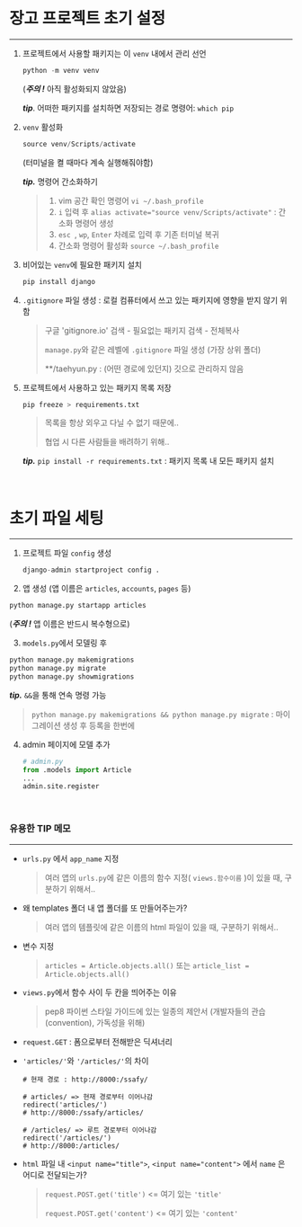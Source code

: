 # 장고 프로젝트 초기 설정

---

1. 프로젝트에서 사용할 패키지는 이 `venv` 내에서 관리 선언

   ```python
   python -m venv venv
   ```

   (***주의 !*** 아직 활성화되지 않았음)

   ***tip***. 어떠한 패키지를 설치하면 저장되는 경로 명령어:  `which pip`	

2. `venv` 활성화

   ``` python
   source venv/Scripts/activate
   ```

   (터미널을 켤 때마다 계속 실행해줘야함)

   ***tip.*** 명령어 간소화하기

   > 	1. vim 공간 확인 명령어 `vi ~/.bash_profile`
   > 	2. `i` 입력 후 `alias activate="source venv/Scripts/activate"` : 간소화 명령어 생성 
   > 	3. `esc `, `wp`, `Enter` 차례로 입력 후 기존 터미널 복귀
   > 	4. 간소화 명령어 활성화 `source ~/.bash_profile`

3. 비어있는 `venv`에 필요한 패키지 설치

   ```python
   pip install django
   ```

4. `.gitignore` 파일 생성 : 로컬 컴퓨터에서 쓰고 있는 패키지에 영향을 받지 않기 위함

   >구글 'gitignore.io' 검색 - 필요없는 패키지 검색 - 전체복사
   >
   >`manage.py`와 같은 레벨에 `.gitignore` 파일 생성 (가장 상위 폴더)
   >
   >**/taehyun.py : (어떤 경로에 있던지) 깃으로 관리하지 않음

5. 프로젝트에서 사용하고 있는 패키지 목록 저장

   ```python
   pip freeze > requirements.txt
   ```

   >목록을 항상 외우고 다닐 수 없기 때문에..
   >
   >협업 시 다른 사람들을 배려하기 위해..

   ***tip.*** `pip install -r requirements.txt` : 패키지 목록 내 모든 패키지 설치

<br>

# 초기 파일 세팅

---

1. 프로젝트 파일 `config` 생성 

   ```python
   django-admin startproject config .
   ```

2.  앱 생성 (앱 이름은 `articles`, `accounts`, `pages` 등)

   ```python
   python manage.py startapp articles
   ```

   (***주의 !*** 앱 이름은 반드시 복수형으로)

3.  `models.py`에서 모델링 후

   ```python
   python manage.py makemigrations
   python manage.py migrate
   python manage.py showmigrations
   ```

   ***tip.*** `&&`을 통해 연속 명령 가능

   >`python manage.py makemigrations && python manage.py migrate` : 마이그레이션 생성 후 등록을 한번에

4. admin 페이지에 모델 추가

   ```python
   # admin.py
   from .models import Article
   ...
   admin.site.register
   ```

<br>

### 유용한 TIP 메모

---

- `urls.py` 에서 `app_name` 지정

  > 여러 앱의 `urls.py`에 같은 이름의 함수 지정( `views.함수이름` )이 있을 때, 구분하기 위해서..

- 왜 templates 폴더 내 앱 폴더를 또 만들어주는가?

  >여러 앱의 템플릿에 같은 이름의 html 파일이 있을 때, 구분하기 위해서..

- 변수 지정

  >`articles = Article.objects.all()` 또는 `article_list = Article.objects.all()`

- `views.py`에서 함수 사이 두 칸을 띄어주는 이유

  >pep8 파이썬 스타일 가이드에 있는 일종의 제안서 (개발자들의 관습(convention), 가독성을 위해)

- `request.GET` : 폼으로부터 전해받은 딕셔너리

- `'articles/'`와 `'/articles/'`의 차이

  ```
  # 현재 경로 : http://8000:/ssafy/
  
  # articles/ => 현재 경로부터 이어나감
  redirect('articles/')  
  # http://8000:/ssafy/articles/
  
  # /articles/ => 루트 경로부터 이어나감
  redirect('/articles/')  
  # http://8000:/articles/
  ```

- `html` 파일 내 `<input name="title">`, `<input name="content">` 에서 `name` 은 어디로 전달되는가?

  > `request.POST.get('title')` <= 여기 있는 `'title'`
  >
  > `request.POST.get('content')` <= 여기 있는 `'content'`





















